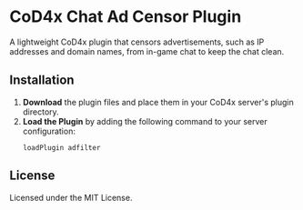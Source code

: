 # CoD4x Chat Ad Censor Plugin

A lightweight CoD4x plugin that censors advertisements, such as IP addresses and domain names, from in-game chat to keep the chat clean.

## Installation

1. **Download** the plugin files and place them in your CoD4x server's plugin directory.
2. **Load the Plugin** by adding the following command to your server configuration:
   ```plaintext
   loadPlugin adfilter
## License

Licensed under the MIT License.
